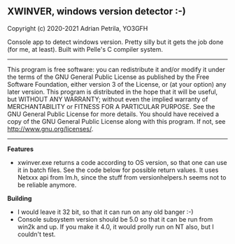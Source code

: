 ## XWINVER, windows version detector :-)

Copyright (c) 2020-2021 Adrian Petrila, YO3GFH<br>
    
Console app to detect windows version. Pretty silly but it gets the
job done (for me, at least). Built with Pelle's C compiler system.

---------
                       
This program is free software: you can redistribute it and/or modify
it under the terms of the GNU General Public License as published by
the Free Software Foundation, either version 3 of the License, or
(at your option) any later version.
This program is distributed in the hope that it will be useful,
but WITHOUT ANY WARRANTY; without even the implied warranty of
MERCHANTABILITY or FITNESS FOR A PARTICULAR PURPOSE.  See the
GNU General Public License for more details.
You should have received a copy of the GNU General Public License
along with this program.  If not, see <http://www.gnu.org/licenses/>.

---------

**Features**

* xwinver.exe returns a code according to OS version, so that
one can use it in batch files. See the code below for possible
return values. It uses Netxxx api from lm.h, since the stuff
from versionhelpers.h seems not to be reliable anymore.

**Building**

* I would leave it 32 bit, so that it can run on any old banger :-)
* Console subsystem version should be 5.0 so that it can be run 
from win2k and up. If you make it 4.0, it would prolly run on 
NT also, but I couldn't test.
